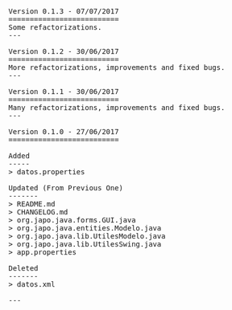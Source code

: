 <pre>

Version 0.1.3 - 07/07/2017
==========================
Some refactorizations.
---

Version 0.1.2 - 30/06/2017
==========================
More refactorizations, improvements and fixed bugs.
---

Version 0.1.1 - 30/06/2017
==========================
Many refactorizations, improvements and fixed bugs.
---

Version 0.1.0 - 27/06/2017
==========================

Added
-----
> datos.properties

Updated (From Previous One)
-------
> README.md
> CHANGELOG.md
> org.japo.java.forms.GUI.java
> org.japo.java.entities.Modelo.java
> org.japo.java.lib.UtilesModelo.java
> org.japo.java.lib.UtilesSwing.java
> app.properties

Deleted
-------
> datos.xml

---

</pre>